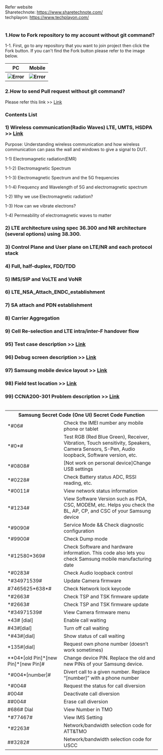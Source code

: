 Refer website<br>
Sharetechnote: https://www.sharetechnote.com/<br>
techplayon: https://www.techplayon.com/<br><br>

### 1.How to Fork repository to my account without git command?
1-1. First, go to any repository that you want to join project then click the Fork button. If you can't find the Fork button please refer to the image below.

<table style="width:100%">
  <tr>
    <th>PC</th>
    <th>Mobile</th>
  </tr>
  <tr>
    <th><img src="https://user-images.githubusercontent.com/54308434/128099372-1ac3b1bc-868d-40d9-840f-b6765dc94584.JPG" alt="Error"></th>
    <th><img src="https://user-images.githubusercontent.com/54308434/128099496-e03e3648-6ecd-49f6-a0ce-745928a9186a.JPG" alt="Error"></th>
  </tr>
</table>

### 2.How to send Pull request without git command?

Please refer this link >> [Link](https://github.com/Kimjunkuk/Algorithm-ranger/blob/main/Pull_request.md)  

### Contents List

### 1) Wireless communication(Radio Waves) LTE, UMTS, HSDPA >> [Link](https://github.com/Kimjunkuk/SoftwareQualityAssurance/blob/main/1_Wireless_Communication.md)
Purpose: Understanding wireless communication and how wireless communication can pass the wall and windows to give a signal to DUT.

1-1) Electromagnetic radiation(EMR)

1-1-2) Electromagnetic Spectrum

1-1-3) Electromagnetic Spectrum and the 5G frequencies

1-1-4) Frequency and Wavelength of 5G and electromagnetic spectrum

1-2) Why we use Electromagnetic radiation?

1-3) How can we vibrate electrons?

1-4) Permeability of electromagnetic waves to matter

### 2) LTE architecture using spec 36.300 and NR architecture (several options) using 38.300.

### 3) Control Plane and User plane on LTE/NR and each protocol stack

### 4) Full, half-duplex, FDD/TDD

### 5) IMS/SIP and VoLTE and VoNR

### 6) LTE_NSA_Attach_ENDC_establishment

### 7) SA attach and PDN establishment

### 8) Carrier Aggregation

### 9) Cell Re-selection and LTE intra/inter-F  handover flow

### 95) Test case description >> [Link](https://github.com/Kimjunkuk/SoftwareQualityAssurance/blob/main/%5BTC_Dictionary%5D.md)

### 96) Debug screen description >> [Link](https://github.com/Kimjunkuk/SoftwareQualityAssurance/blob/main/%5BSamsungGalaxy%5D%5BDebugScreen%5D%5B*%230011%23%5D.md)

### 97) Samsung mobile device layout >> [Link](https://github.com/Kimjunkuk/SoftwareQualityAssurance/blob/main/%5BQ2%5D%5BB2%5D%5BGalaxyFold%5D%5BGalaxy%20Z%20Flip%5D%5BDeviceLayout%5D.md)  

### 98) Field test location >> [Link](https://github.com/Kimjunkuk/SoftwareQualityAssurance/blob/main/%5BFT_Location%5D.md)  

### 99) CCNA200-301 Problem description >> [Link](https://github.com/Kimjunkuk/SoftwareQualityAssurance/blob/main/99_CCNA200-301.md) <br><br>

<table style="width:100%">
  <tr>
    <th colspan="2">Samsung Secret Code (One UI) Secret Code Function</th>
  </tr>
  <tr>
    <td>*#06#</td>
    <td>Check the IMEI number any mobile phone or tablet</td>
  </tr>
  <tr>
    <td>*#0*#</td>
    <td>Test RGB (Red Blue Green), Receiver, Vibration, Touch sensitivity, Speakers, Camera Sensors, S-Pen, Audio loopback,  Software version, etc.</td>
  </tr>
  <tr>
    <td>*#0808#</td>
    <td>[Not work on personal device]Change USB settings</td>
  </tr>
  <tr>
    <td>*#0228#</td>
    <td>Check Battery status ADC, RSSI reading, etc.</td>
  </tr>
  <tr>
    <td>*#0011#</td>
    <td>View network status information</td>
  </tr>
  <tr>
    <td>*#1234#</td>
    <td>View Software Version such as PDA, CSC, MODEM, etc. Helps you check the BL, AP, CP, and CSC of your Samsung device</td>
  </tr>
  <tr>
    <td>*#9090#</td>
    <td>Service Mode && Check diagnostic configuration</td>
  </tr>
  <tr>
    <td>*#9900#</td>
    <td>Check Dump mode</td>
  </tr>
  <tr>
    <td>*#12580*369#</td>
    <td>Check Software and hardware information. This code also lets you check Samsung mobile manufacturing date</td>
  </tr>
  <tr>
    <td>*#0283#</td>
    <td>Check Audio loopback control</td>
  </tr>
  <tr>
    <td>*#34971539#</td>
    <td>Update Camera firmware</td>
  </tr>
  <tr>
    <td>#7465625*638*#</td>
    <td>Check Network lock keycode</td>
  </tr>
  <tr>
    <td>*#2663#</td>
    <td>Check TSP and TSK firmware update</td>
  </tr>
  <tr>
    <td>*#2663#</td>
    <td>Check TSP and TSK firmware update</td>
  </tr>
  <tr>
    <td>*#34971539#</td>
    <td>View Camera firmware menu</td>
  </tr>
  <tr>
    <td>*43# [dial]</td>
    <td>Enable call waiting</td>
  </tr>
  <tr>
    <td>#43#[dial]</td>
    <td>Turn off call waiting</td>
  </tr>
  <tr>
    <td>*#43#[dial]</td>
    <td>Show status of call waiting</td>
  </tr>
  <tr>
    <td>*135#[dial]</td>
    <td>Request own phone number (doesn’t work sometimes)</td>
  </tr>
  <tr>
    <td>**04*[old Pin]*[new Pin]*[new Pin]#</td>
    <td>Change device PIN. Replace the old and new PINs of your Samsung device.</td>
  </tr>
  <tr>
    <td>*#004*[number]#</td>
    <td>Divert call to a given number. Replace “[number]” with a phone number</td>
  </tr>
  <tr>
    <td>*#004#</td>
    <td>Request the status for call diversion</td>
  </tr>
  <tr>
    <td>#004#</td>
    <td>Deactivate call diversion</td>
  </tr>
  <tr>
    <td>##004#</td>
    <td>Erase call diversion</td>
  </tr>
  <tr>
    <td>#686# Dial</td>
    <td>View Number in TMO</td>
  </tr>
  <tr>
    <td>*#77467#</td>
    <td>View IMS Setting</td>
  </tr>
  <tr>
    <td>*#2263#</td>
    <td>Network/bandwidth selection code for ATT&TMO</td>
  </tr>
  <tr>
    <td>##3282#</td>
    <td>Network/bandwidth selection code for USCC</td>
  </tr> 
</table>
